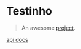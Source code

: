 # Testinho

> An awesome [project](https://marimarcondes.github.io/a-medium-place/redoc/redoc).

[api docs](https://marimarcondes.github.io/a-medium-place/redoc/redoc ':include :type=iframe  frameborder="0" marginheight="0" marginwidth="0" width="100%" height="100%" scrolling="auto"')

